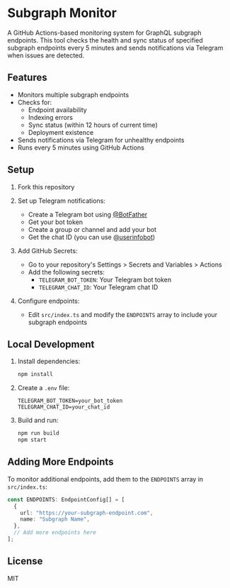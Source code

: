 # Subgraph Monitor

A GitHub Actions-based monitoring system for GraphQL subgraph endpoints. This tool checks the health and sync status of specified subgraph endpoints every 5 minutes and sends notifications via Telegram when issues are detected.

## Features

- Monitors multiple subgraph endpoints
- Checks for:
  - Endpoint availability
  - Indexing errors
  - Sync status (within 12 hours of current time)
  - Deployment existence
- Sends notifications via Telegram for unhealthy endpoints
- Runs every 5 minutes using GitHub Actions

## Setup

1. Fork this repository

2. Set up Telegram notifications:

   - Create a Telegram bot using [@BotFather](https://t.me/botfather)
   - Get your bot token
   - Create a group or channel and add your bot
   - Get the chat ID (you can use [@userinfobot](https://t.me/userinfobot))

3. Add GitHub Secrets:

   - Go to your repository's Settings > Secrets and Variables > Actions
   - Add the following secrets:
     - `TELEGRAM_BOT_TOKEN`: Your Telegram bot token
     - `TELEGRAM_CHAT_ID`: Your Telegram chat ID

4. Configure endpoints:
   - Edit `src/index.ts` and modify the `ENDPOINTS` array to include your subgraph endpoints

## Local Development

1. Install dependencies:

   ```bash
   npm install
   ```

2. Create a `.env` file:

   ```
   TELEGRAM_BOT_TOKEN=your_bot_token
   TELEGRAM_CHAT_ID=your_chat_id
   ```

3. Build and run:
   ```bash
   npm run build
   npm start
   ```

## Adding More Endpoints

To monitor additional endpoints, add them to the `ENDPOINTS` array in `src/index.ts`:

```typescript
const ENDPOINTS: EndpointConfig[] = [
  {
    url: "https://your-subgraph-endpoint.com",
    name: "Subgraph Name",
  },
  // Add more endpoints here
];
```

## License

MIT
